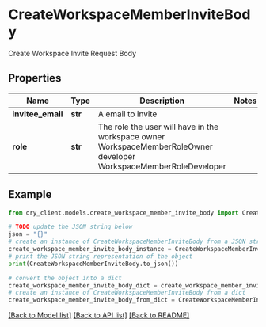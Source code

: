 # CreateWorkspaceMemberInviteBody

Create Workspace Invite Request Body

## Properties

Name | Type | Description | Notes
------------ | ------------- | ------------- | -------------
**invitee_email** | **str** | A email to invite | 
**role** | **str** | The role the user will have in the workspace owner WorkspaceMemberRoleOwner developer WorkspaceMemberRoleDeveloper | 

## Example

```python
from ory_client.models.create_workspace_member_invite_body import CreateWorkspaceMemberInviteBody

# TODO update the JSON string below
json = "{}"
# create an instance of CreateWorkspaceMemberInviteBody from a JSON string
create_workspace_member_invite_body_instance = CreateWorkspaceMemberInviteBody.from_json(json)
# print the JSON string representation of the object
print(CreateWorkspaceMemberInviteBody.to_json())

# convert the object into a dict
create_workspace_member_invite_body_dict = create_workspace_member_invite_body_instance.to_dict()
# create an instance of CreateWorkspaceMemberInviteBody from a dict
create_workspace_member_invite_body_from_dict = CreateWorkspaceMemberInviteBody.from_dict(create_workspace_member_invite_body_dict)
```
[[Back to Model list]](../README.md#documentation-for-models) [[Back to API list]](../README.md#documentation-for-api-endpoints) [[Back to README]](../README.md)


